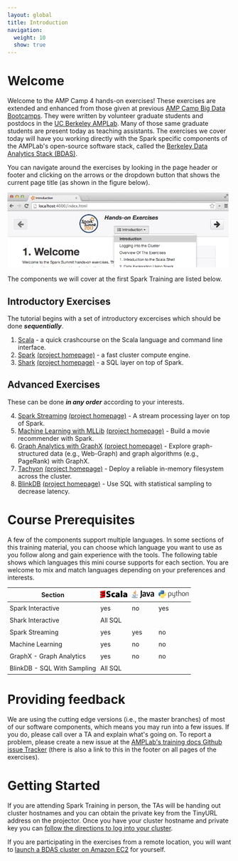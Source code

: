 ```yaml
---
layout: global
title: Introduction
navigation:
  weight: 10
  show: true
---
```


# Welcome
Welcome to the AMP Camp 4 hands-on exercises! These exercises are extended and enhanced from those given at previous <a href="http://ampcamp.berkeley.edu">AMP Camp Big Data Bootcamps</a>. They were written by volunteer graduate students and postdocs in the <a href="https://amplab.cs.berkeley.edu/">UC Berkeley AMPLab</a>. Many of those same graduate students are present today as teaching assistants. The exercises we cover today will have you working directly with the Spark specific components of the AMPLab's open-source software stack,
called the <a href="https://amplab.cs.berkeley.edu/software/">Berkeley Data Analytics Stack
(BDAS)</a>.


You can navigate around the exercises by looking in the page header or footer and clicking on the arrows or the dropdown button that shows the current page title (as shown in the figure below).

<p style="margin-bottom:15px"><img src="img/header-nav-dropdown-button-summit.png" class="shadow" style="height:auto; width:498px"/></p>

The components we will cover at the first Spark Training are listed below.

## Introductory Exercises
The tutorial begins with a set of introductory excercises which should be done _**sequentially**_.

1. [Scala](introduction-to-the-scala-shell.html) - a quick crashcourse on the Scala language and command line interface.
2. [Spark](data-exploration-using-spark.html) [(project homepage)](http://spark.incubator.apache.org) - a fast cluster compute engine.
3. [Shark](data-exploration-using-shark.html) [(project homepage)](http://shark.cs.berkeley.edu) - a SQL layer on top of Spark.

## Advanced Exercises
These can be done _**in any order**_ according to your interests.

<ol start="4">
  <li><a href="realtime-processing-with-spark-streaming.html">Spark Streaming</a> <a href="http://spark-project.org/docs/latest/streaming-programming-guide.html">(project homepage)</a> - A stream processing layer on top of Spark.</li>
  <li><a href="movie-recommendation-with-mllib.html">Machine Learning with MLLib</a> <a href="http://spark.incubator.apache.org/docs/latest/mllib-guide.html">(project homepage)</a> - Build a movie recommender with Spark.</li>
  <li><a href="graph-analytics-with-graphx.html">Graph Analytics with GraphX</a> <a href="http://spark.incubator.apache.org/docs/latest/graphx-programming-guide.html">(project homepage)</a> - Explore graph-structured data (e.g., Web-Graph) and graph algorithms (e.g., PageRank) with GraphX.</li>
  <li><a href="tachyon.html">Tachyon</a> <a href="http://tachyon-project.org/">(project homepage)</a> - Deploy a reliable in-memory filesystem across the cluster.</li>
  <li><a href="blinkdb.html">BlinkDB</a> <a href="http://blinkdb.org/">(project homepage)</a> - Use SQL with statistical sampling to decrease latency.</li>
</ol>


# Course Prerequisites
A few of the components support multiple languages. In some sections of this training material, you can choose which language you want to use as you follow along and gain experience with the tools. The following table shows which languages this mini course supports for each section. You are welcome to mix and match languages depending on your preferences and interests.

<center>
<style type="text/css">
table td, table th {
  padding: 5px;
}
</style>
<table class="bordered">
<thead>
<tr>
  <th>Section</th>
    <th><img src="img/scala-sm.png"/></th>
    <th><img src="img/java-sm.png"/></th>
    <th><img src="img/python-sm.png"/>
  </th>
</tr>
</thead><tbody>
<tr>
  <td>Spark Interactive</td>
  <td class="yes">yes</td>
  <td class="no">no</td>
  <td class="yes">yes</td>
</tr><tr>
  <td>Shark Interactive</td>
  <td colspan="3" class="yes">All SQL</td>
</tr><tr>
  <td>Spark Streaming</td>
  <td class="yes">yes</td>
  <td class="yes">yes</td>
  <td class="no">no</td>
</tr><tr>
  <td>Machine Learning</td>
  <td class="yes">yes</td>
  <td class="no">no</td>
  <td class="no">no</td>
</tr><tr>
  <td>GraphX - Graph Analytics</td>
  <td class="yes">yes</td>
  <td class="no">no</td>
  <td class="no">no</td>
</tr><tr>
  <td>BlinkDB - SQL With Sampling</td>
  <td colspan="3" class="yes">All SQL</td>
</tr>

</tbody>
</table>
</center>

# Providing feedback
We are using the cutting edge versions (i.e., the master branches) of most of our software components, which means you may run into a few issues. If you do, please call over a TA and explain what's going on. To report a problem, please create a new issue at the <a href="https://github.com/amplab/training/issues">AMPLab's training docs Github issue Tracker</a> (there is also a link to this in the footer on all pages of the exercises).

# Getting Started

If you are attending Spark Training in person, the TAs will be handing out cluster hostnames and you can obtain the private key from the TinyURL address on the projector.  Once you have your cluster hostname and private key you can [follow the directions to log into your cluster](logging-into-the-cluster.html).

<!-- <p class="alert alert-warn">
<i class="icon-info-sign">    </i>
We sent the email to the address you used to registered with. If you don't see the email, first check your spam filter, then ask a TA.
</p> -->

If you are participating in the exercises from a remote location, you will want to [launch a BDAS cluster on Amazon EC2](launching-a-bdas-cluster-on-ec2.html) for yourself.
